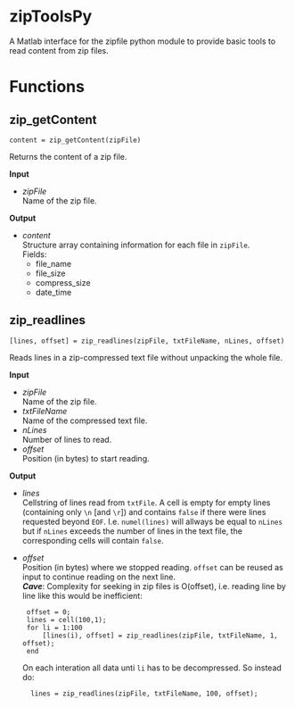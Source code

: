 # zipToolsPy
A Matlab interface for the zipfile python module to provide basic tools to read content from zip files.  


# Functions


## zip_getContent

    content = zip_getContent(zipFile)  
Returns the content of a zip file.

**Input**  
-  *zipFile*  
    Name of the zip file.

**Output**  
-  *content*  
    Structure array containing information for each file in `zipFile`.  
    Fields:
     - file_name
     - file_size
     - compress_size
     - date_time    




## zip_readlines

    [lines, offset] = zip_readlines(zipFile, txtFileName, nLines, offset)  
Reads lines in a zip-compressed text file without unpacking the whole file.

**Input**  
-  *zipFile*  
      Name of the zip file.  
-  *txtFileName*  
      Name of the compressed text file.  
-  *nLines*  
      Number of lines to read.  
-  *offset*  
      Position (in bytes) to start reading.

**Output**  
-  *lines*  
    Cellstring of lines read from `txtFile`. A cell is empty
    for empty lines (containing only `\n` [and `\r`]) and
    contains `false` if there were lines requested beyond
    `EOF`. I.e. `numel(lines)` will allways be equal to `nLines`
    but if `nLines` exceeds the number of lines in the text
    file, the corresponding cells will contain `false`.  
-  *offset*  
    Position (in bytes) where we stopped reading.
    `offset` can be reused as input to continue reading on
    the next line.  
    ***Cave***: Complexity for seeking in zip files is O(offset), i.e. reading line by line like this would be inefficient:  
    
        offset = 0;
        lines = cell(100,1);
        for li = 1:100
            [lines(i), offset] = zip_readlines(zipFile, txtFileName, 1, offset);
        end

     On each interation all data unti `li` has to be decompressed. So instead do:
     
         lines = zip_readlines(zipFile, txtFileName, 100, offset);  
